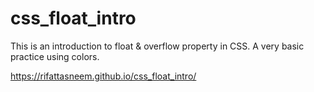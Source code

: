 # css_float_intro
This is an introduction to float &amp; overflow property in CSS. A very basic practice using colors.

https://rifattasneem.github.io/css_float_intro/
